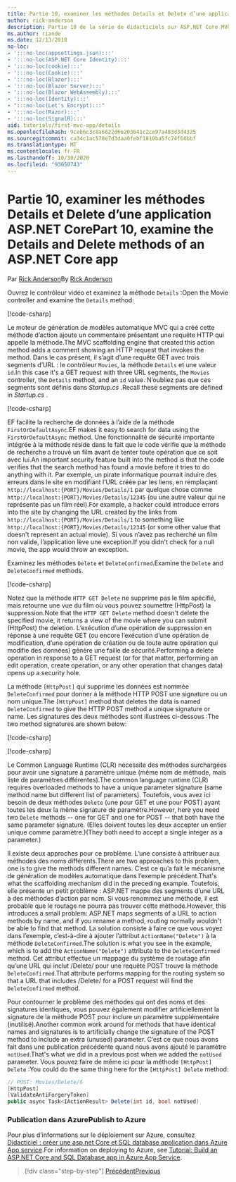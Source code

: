 ```yaml
---
title: Partie 10, examiner les méthodes Details et Delete d’une application ASP.NET Core
author: rick-anderson
description: Partie 10 de la série de didacticiels sur ASP.NET Core MVC.
ms.author: riande
ms.date: 12/13/2018
no-loc:
- ':::no-loc(appsettings.json):::'
- ':::no-loc(ASP.NET Core Identity):::'
- ':::no-loc(cookie):::'
- ':::no-loc(Cookie):::'
- ':::no-loc(Blazor):::'
- ':::no-loc(Blazor Server):::'
- ':::no-loc(Blazor WebAssembly):::'
- ':::no-loc(Identity):::'
- ":::no-loc(Let's Encrypt):::"
- ':::no-loc(Razor):::'
- ':::no-loc(SignalR):::'
uid: tutorials/first-mvc-app/details
ms.openlocfilehash: 9ceb6c3c8a6622d6e203641c2ce97a483d3d4325
ms.sourcegitcommit: ca34c1ac578e7d3daa0febf1810ba5fc74f60bbf
ms.translationtype: MT
ms.contentlocale: fr-FR
ms.lasthandoff: 10/30/2020
ms.locfileid: "93050743"
---
```

# <a name="part-10-examine-the-details-and-delete-methods-of-an-aspnet-core-app"></a><span data-ttu-id="58d12-103">Partie 10, examiner les méthodes Details et Delete d’une application ASP.NET Core</span><span class="sxs-lookup"><span data-stu-id="58d12-103">Part 10, examine the Details and Delete methods of an ASP.NET Core app</span></span>

<span data-ttu-id="58d12-104">Par [Rick Anderson](https://twitter.com/RickAndMSFT)</span><span class="sxs-lookup"><span data-stu-id="58d12-104">By [Rick Anderson](https://twitter.com/RickAndMSFT)</span></span>

<span data-ttu-id="58d12-105">Ouvrez le contrôleur vidéo et examinez la méthode `Details` :</span><span class="sxs-lookup"><span data-stu-id="58d12-105">Open the Movie controller and examine the `Details` method:</span></span>

[!code-csharp[](start-mvc/sample/MvcMovie22/Controllers/MoviesController.cs?name=snippet_details)]

<span data-ttu-id="58d12-106">Le moteur de génération de modèles automatique MVC qui a créé cette méthode d’action ajoute un commentaire présentant une requête HTTP qui appelle la méthode.</span><span class="sxs-lookup"><span data-stu-id="58d12-106">The MVC scaffolding engine that created this action method adds a comment showing an HTTP request that invokes the method.</span></span> <span data-ttu-id="58d12-107">Dans le cas présent, il s’agit d’une requête GET avec trois segments d’URL : le contrôleur `Movies`, la méthode `Details` et une valeur `id`.</span><span class="sxs-lookup"><span data-stu-id="58d12-107">In this case it's a GET request with three URL segments, the `Movies` controller, the `Details` method, and an `id` value.</span></span> <span data-ttu-id="58d12-108">N’oubliez pas que ces segments sont définis dans *Startup.cs* .</span><span class="sxs-lookup"><span data-stu-id="58d12-108">Recall these segments are defined in *Startup.cs* .</span></span>

[!code-csharp[](start-mvc/sample/MvcMovie3/Startup.cs?highlight=5&name=snippet_1)]

<span data-ttu-id="58d12-109">EF facilite la recherche de données à l’aide de la méthode `FirstOrDefaultAsync`.</span><span class="sxs-lookup"><span data-stu-id="58d12-109">EF makes it easy to search for data using the `FirstOrDefaultAsync` method.</span></span> <span data-ttu-id="58d12-110">Une fonctionnalité de sécurité importante intégrée à la méthode réside dans le fait que le code vérifie que la méthode de recherche a trouvé un film avant de tenter toute opération que ce soit avec lui.</span><span class="sxs-lookup"><span data-stu-id="58d12-110">An important security feature built into the method is that the code verifies that the search method has found a movie before it tries to do anything with it.</span></span> <span data-ttu-id="58d12-111">Par exemple, un pirate informatique pourrait induire des erreurs dans le site en modifiant l’URL créée par les liens, en remplaçant `http://localhost:{PORT}/Movies/Details/1` par quelque chose comme `http://localhost:{PORT}/Movies/Details/12345` (ou une autre valeur qui ne représente pas un film réel).</span><span class="sxs-lookup"><span data-stu-id="58d12-111">For example, a hacker could introduce errors into the site by changing the URL created by the links from `http://localhost:{PORT}/Movies/Details/1` to something like  `http://localhost:{PORT}/Movies/Details/12345` (or some other value that doesn't represent an actual movie).</span></span> <span data-ttu-id="58d12-112">Si vous n’avez pas recherché un film non valide, l’application lève une exception.</span><span class="sxs-lookup"><span data-stu-id="58d12-112">If you didn't check for a null movie, the app would throw an exception.</span></span>

<span data-ttu-id="58d12-113">Examinez les méthodes `Delete` et `DeleteConfirmed`.</span><span class="sxs-lookup"><span data-stu-id="58d12-113">Examine the `Delete` and `DeleteConfirmed` methods.</span></span>

[!code-csharp[](start-mvc/sample/MvcMovie22/Controllers/MoviesController.cs?name=snippet_delete)]

<span data-ttu-id="58d12-114">Notez que la méthode `HTTP GET Delete` ne supprime pas le film spécifié, mais retourne une vue du film où vous pouvez soumettre (HttpPost) la suppression.</span><span class="sxs-lookup"><span data-stu-id="58d12-114">Note that the `HTTP GET Delete` method doesn't delete the specified movie, it returns a view of the movie where you can submit (HttpPost) the deletion.</span></span> <span data-ttu-id="58d12-115">L’exécution d’une opération de suppression en réponse à une requête GET (ou encore l’exécution d’une opération de modification, d’une opération de création ou de toute autre opération qui modifie des données) génère une faille de sécurité.</span><span class="sxs-lookup"><span data-stu-id="58d12-115">Performing a delete operation in response to a GET request (or for that matter, performing an edit operation, create operation, or any other operation that changes data) opens up a security hole.</span></span>

<span data-ttu-id="58d12-116">La méthode `[HttpPost]` qui supprime les données est nommée `DeleteConfirmed` pour donner à la méthode HTTP POST une signature ou un nom unique.</span><span class="sxs-lookup"><span data-stu-id="58d12-116">The `[HttpPost]` method that deletes the data is named `DeleteConfirmed` to give the HTTP POST method a unique signature or name.</span></span> <span data-ttu-id="58d12-117">Les signatures des deux méthodes sont illustrées ci-dessous :</span><span class="sxs-lookup"><span data-stu-id="58d12-117">The two method signatures are shown below:</span></span>

[!code-csharp[](start-mvc/sample/MvcMovie/Controllers/MoviesController.cs?name=snippet_delete2)]

[!code-csharp[](start-mvc/sample/MvcMovie/Controllers/MoviesController.cs?name=snippet_delete3)]

<span data-ttu-id="58d12-118">Le Common Language Runtime (CLR) nécessite des méthodes surchargées pour avoir une signature à paramètre unique (même nom de méthode, mais liste de paramètres différentes).</span><span class="sxs-lookup"><span data-stu-id="58d12-118">The common language runtime (CLR) requires overloaded methods to have a unique parameter signature (same method name but different list of parameters).</span></span> <span data-ttu-id="58d12-119">Toutefois, vous avez ici besoin de deux méthodes `Delete` (une pour GET et une pour POST) ayant toutes les deux la même signature de paramètre.</span><span class="sxs-lookup"><span data-stu-id="58d12-119">However, here you need two `Delete` methods -- one for GET and one for POST -- that both have the same parameter signature.</span></span> <span data-ttu-id="58d12-120">(Elles doivent toutes les deux accepter un entier unique comme paramètre.)</span><span class="sxs-lookup"><span data-stu-id="58d12-120">(They both need to accept a single integer as a parameter.)</span></span>

<span data-ttu-id="58d12-121">Il existe deux approches pour ce problème. L’une consiste à attribuer aux méthodes des noms différents.</span><span class="sxs-lookup"><span data-stu-id="58d12-121">There are two approaches to this problem, one is to give the methods different names.</span></span> <span data-ttu-id="58d12-122">C’est ce qu’a fait le mécanisme de génération de modèles automatique dans l’exemple précédent.</span><span class="sxs-lookup"><span data-stu-id="58d12-122">That's what the scaffolding mechanism did in the preceding example.</span></span> <span data-ttu-id="58d12-123">Toutefois, elle présente un petit problème : ASP.NET mappe des segments d’une URL à des méthodes d’action par nom. Si vous renommez une méthode, il est probable que le routage ne pourra pas trouver cette méthode.</span><span class="sxs-lookup"><span data-stu-id="58d12-123">However, this introduces a small problem: ASP.NET maps segments of a URL to action methods by name, and if you rename a method, routing normally wouldn't be able to find that method.</span></span> <span data-ttu-id="58d12-124">La solution consiste à faire ce que vous voyez dans l’exemple, c’est-à-dire à ajouter l’attribut `ActionName("Delete")` à la méthode `DeleteConfirmed`.</span><span class="sxs-lookup"><span data-stu-id="58d12-124">The solution is what you see in the example, which is to add the `ActionName("Delete")` attribute to the `DeleteConfirmed` method.</span></span> <span data-ttu-id="58d12-125">Cet attribut effectue un mappage du système de routage afin qu’une URL qui inclut /Delete/ pour une requête POST trouve la méthode `DeleteConfirmed`.</span><span class="sxs-lookup"><span data-stu-id="58d12-125">That attribute performs mapping for the routing system so that a URL that includes /Delete/ for a POST request will find the `DeleteConfirmed` method.</span></span>

<span data-ttu-id="58d12-126">Pour contourner le problème des méthodes qui ont des noms et des signatures identiques, vous pouvez également modifier artificiellement la signature de la méthode POST pour inclure un paramètre supplémentaire (inutilisé).</span><span class="sxs-lookup"><span data-stu-id="58d12-126">Another common work around for methods that have identical names and signatures is to artificially change the signature of the POST method to include an extra (unused) parameter.</span></span> <span data-ttu-id="58d12-127">C’est ce que nous avons fait dans une publication précédente quand nous avons ajouté le paramètre `notUsed`.</span><span class="sxs-lookup"><span data-stu-id="58d12-127">That's what we did in a previous post when we added the `notUsed` parameter.</span></span> <span data-ttu-id="58d12-128">Vous pouvez faire de même ici pour la méthode `[HttpPost] Delete` :</span><span class="sxs-lookup"><span data-stu-id="58d12-128">You could do the same thing here for the `[HttpPost] Delete` method:</span></span>

```csharp
// POST: Movies/Delete/6
[HttpPost]
[ValidateAntiForgeryToken]
public async Task<IActionResult> Delete(int id, bool notUsed)
```

### <a name="publish-to-azure"></a><span data-ttu-id="58d12-129">Publication dans Azure</span><span class="sxs-lookup"><span data-stu-id="58d12-129">Publish to Azure</span></span>

<span data-ttu-id="58d12-130">Pour plus d’informations sur le déploiement sur Azure, consultez [Didacticiel : créer une asp.net Core et SQL database application dans Azure App service](/azure/app-service/tutorial-dotnetcore-sqldb-app).</span><span class="sxs-lookup"><span data-stu-id="58d12-130">For information on deploying to Azure, see [Tutorial: Build an ASP.NET Core and SQL Database app in Azure App Service](/azure/app-service/tutorial-dotnetcore-sqldb-app).</span></span>

> [!div class="step-by-step"]
> [<span data-ttu-id="58d12-131">Précédent</span><span class="sxs-lookup"><span data-stu-id="58d12-131">Previous</span></span>](validation.md)
